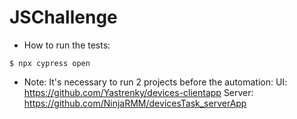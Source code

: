 # JSChallenge

- How to run the tests:
```
$ npx cypress open
```
- Note: It's necessary to run 2 projects before the automation: 
UI:  https://github.com/Yastrenky/devices-clientapp
Server: https://github.com/NinjaRMM/devicesTask_serverApp
```